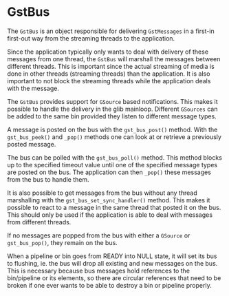 # GstBus

The `GstBus` is an object responsible for delivering `GstMessages` in a
first-in first-out way from the streaming threads to the application.

Since the application typically only wants to deal with delivery of
these messages from one thread, the `GstBus` will marshall the messages
between different threads. This is important since the actual streaming
of media is done in other threads (streaming threads) than the
application. It is also important to not block the streaming threads
while the application deals with the message.

The `GstBus` provides support for `GSource` based notifications. This makes
it possible to handle the delivery in the glib mainloop. Different
`GSources` can be added to the same bin provided they listen to different
message types.

A message is posted on the bus with the `gst_bus_post()` method. With
the `gst_bus_peek()` and `_pop()` methods one can look at or retrieve a
previously posted message.

The bus can be polled with the `gst_bus_poll()` method. This method
blocks up to the specified timeout value until one of the specified
message types are posted on the bus. The application can then `_pop()`
these messages from the bus to handle them.

It is also possible to get messages from the bus without any thread
marshalling with the `gst_bus_set_sync_handler()` method. This makes
it possible to react to a message in the same thread that posted it 
on the bus. This should only be used if the application is able
to deal with messages from different threads.

If no messages are popped from the bus with either a `GSource` or
`gst_bus_pop()`, they remain on the bus.

When a pipeline or bin goes from READY into NULL state, it will set its
bus to flushing, ie. the bus will drop all existing and new messages on
the bus. This is necessary because bus messages hold references to the
bin/pipeline or its elements, so there are circular references that need
to be broken if one ever wants to be able to destroy a bin or pipeline
properly.
